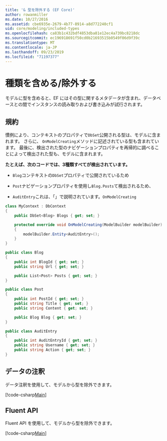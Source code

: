 ```yaml
---
title: '& 型を除外する (EF Core)'
author: rowanmiller
ms.date: 10/27/2016
ms.assetid: cbe6935e-2679-4b77-8914-a8d772240cf1
uid: core/modeling/included-types
ms.openlocfilehash: ca83b1c432bdf4853dba81e12ec4a739bc8218dc
ms.sourcegitcommit: ec196918691f50cd0b21693515b0549f06d9f39c
ms.translationtype: MT
ms.contentlocale: ja-JP
ms.lasthandoff: 09/23/2019
ms.locfileid: "71197377"
---
```

# <a name="including--excluding-types"></a>種類を含める/除外する

モデルに型を含めると、EF にはその型に関するメタデータが含まれ、データベースとの間でインスタンスの読み取りおよび書き込みが試行されます。

## <a name="conventions"></a>規約

慣例により、コンテキストのプロパティで`DbSet`公開される型は、モデルに含まれます。 さらに、 `OnModelCreating`メソッドに記述されている型も含まれています。 最後に、検出された型のナビゲーションプロパティを再帰的に調べることによって検出された型も、モデルに含まれます。

**たとえば、次のコードでは、3種類すべてが検出されています。**

* `Blog`コンテキストの`DbSet`プロパティで公開されているため

* `Post`ナビゲーションプロパティを使用し`Blog.Posts`て検出されるため、

* `AuditEntry`これは、「」で説明されています。`OnModelCreating`

<!-- [!code-csharp[Main](samples/core/Modeling/Conventions/IncludedTypes.cs?highlight=3,7,16)] -->
``` csharp
class MyContext : DbContext
{
    public DbSet<Blog> Blogs { get; set; }

    protected override void OnModelCreating(ModelBuilder modelBuilder)
    {
        modelBuilder.Entity<AuditEntry>();
    }
}

public class Blog
{
    public int BlogId { get; set; }
    public string Url { get; set; }

    public List<Post> Posts { get; set; }
}

public class Post
{
    public int PostId { get; set; }
    public string Title { get; set; }
    public string Content { get; set; }

    public Blog Blog { get; set; }
}

public class AuditEntry
{
    public int AuditEntryId { get; set; }
    public string Username { get; set; }
    public string Action { get; set; }
}
```

## <a name="data-annotations"></a>データの注釈

データ注釈を使用して、モデルから型を除外できます。

[!code-csharp[Main](../../../samples/core/Modeling/DataAnnotations/IgnoreType.cs?highlight=20)]

## <a name="fluent-api"></a>Fluent API

Fluent API を使用して、モデルから型を除外できます。

[!code-csharp[Main](../../../samples/core/Modeling/FluentAPI/IgnoreType.cs?highlight=12)]
